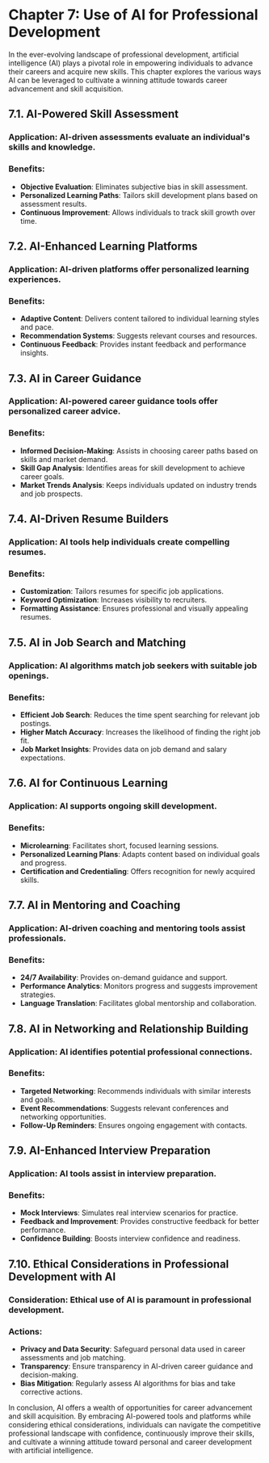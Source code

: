 Chapter 7: Use of AI for Professional Development
=================================================

In the ever-evolving landscape of professional development, artificial intelligence (AI) plays a pivotal role in empowering individuals to advance their careers and acquire new skills. This chapter explores the various ways AI can be leveraged to cultivate a winning attitude towards career advancement and skill acquisition.

7.1. **AI-Powered Skill Assessment**
------------------------------------

### Application: AI-driven assessments evaluate an individual's skills and knowledge.

### Benefits:

* **Objective Evaluation**: Eliminates subjective bias in skill assessment.
* **Personalized Learning Paths**: Tailors skill development plans based on assessment results.
* **Continuous Improvement**: Allows individuals to track skill growth over time.

7.2. **AI-Enhanced Learning Platforms**
---------------------------------------

### Application: AI-driven platforms offer personalized learning experiences.

### Benefits:

* **Adaptive Content**: Delivers content tailored to individual learning styles and pace.
* **Recommendation Systems**: Suggests relevant courses and resources.
* **Continuous Feedback**: Provides instant feedback and performance insights.

7.3. **AI in Career Guidance**
------------------------------

### Application: AI-powered career guidance tools offer personalized career advice.

### Benefits:

* **Informed Decision-Making**: Assists in choosing career paths based on skills and market demand.
* **Skill Gap Analysis**: Identifies areas for skill development to achieve career goals.
* **Market Trends Analysis**: Keeps individuals updated on industry trends and job prospects.

7.4. **AI-Driven Resume Builders**
----------------------------------

### Application: AI tools help individuals create compelling resumes.

### Benefits:

* **Customization**: Tailors resumes for specific job applications.
* **Keyword Optimization**: Increases visibility to recruiters.
* **Formatting Assistance**: Ensures professional and visually appealing resumes.

7.5. **AI in Job Search and Matching**
--------------------------------------

### Application: AI algorithms match job seekers with suitable job openings.

### Benefits:

* **Efficient Job Search**: Reduces the time spent searching for relevant job postings.
* **Higher Match Accuracy**: Increases the likelihood of finding the right job fit.
* **Job Market Insights**: Provides data on job demand and salary expectations.

7.6. **AI for Continuous Learning**
-----------------------------------

### Application: AI supports ongoing skill development.

### Benefits:

* **Microlearning**: Facilitates short, focused learning sessions.
* **Personalized Learning Plans**: Adapts content based on individual goals and progress.
* **Certification and Credentialing**: Offers recognition for newly acquired skills.

7.7. **AI in Mentoring and Coaching**
-------------------------------------

### Application: AI-driven coaching and mentoring tools assist professionals.

### Benefits:

* **24/7 Availability**: Provides on-demand guidance and support.
* **Performance Analytics**: Monitors progress and suggests improvement strategies.
* **Language Translation**: Facilitates global mentorship and collaboration.

7.8. **AI in Networking and Relationship Building**
---------------------------------------------------

### Application: AI identifies potential professional connections.

### Benefits:

* **Targeted Networking**: Recommends individuals with similar interests and goals.
* **Event Recommendations**: Suggests relevant conferences and networking opportunities.
* **Follow-Up Reminders**: Ensures ongoing engagement with contacts.

7.9. **AI-Enhanced Interview Preparation**
------------------------------------------

### Application: AI tools assist in interview preparation.

### Benefits:

* **Mock Interviews**: Simulates real interview scenarios for practice.
* **Feedback and Improvement**: Provides constructive feedback for better performance.
* **Confidence Building**: Boosts interview confidence and readiness.

7.10. **Ethical Considerations in Professional Development with AI**
--------------------------------------------------------------------

### Consideration: Ethical use of AI is paramount in professional development.

### Actions:

* **Privacy and Data Security**: Safeguard personal data used in career assessments and job matching.
* **Transparency**: Ensure transparency in AI-driven career guidance and decision-making.
* **Bias Mitigation**: Regularly assess AI algorithms for bias and take corrective actions.

In conclusion, AI offers a wealth of opportunities for career advancement and skill acquisition. By embracing AI-powered tools and platforms while considering ethical considerations, individuals can navigate the competitive professional landscape with confidence, continuously improve their skills, and cultivate a winning attitude toward personal and career development with artificial intelligence.
